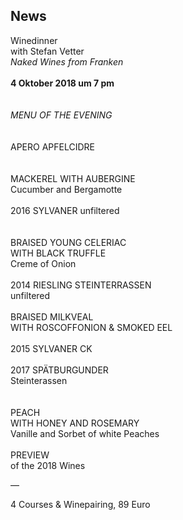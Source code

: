 ## News

Winedinner  <br>
with Stefan Vetter <br>
_Naked Wines from Franken_
<br>
<br>
**4 Oktober 2018 um 7 pm**  
<br>
<br>
_MENU OF THE EVENING_  
<br>
<br>
APERO APFELCIDRE  
<br>
<br>
MACKEREL WITH AUBERGINE  
Cucumber and Bergamotte  
<br>
2016 SYLVANER 
unfiltered  
<br>
<br>
BRAISED YOUNG CELERIAC  
WITH BLACK TRUFFLE  
Creme of Onion  
<br>
2014 RIESLING STEINTERRASSEN  
unfiltered 
<br>
<br>
BRAISED MILKVEAL  
WITH ROSCOFFONION & SMOKED EEL  
<br>
2015 SYLVANER CK  
<br>
2017 SPÄTBURGUNDER  
Steinterassen  
<br>
<br>
PEACH  
WITH HONEY AND ROSEMARY  
Vanille and Sorbet of white Peaches  
<br>
PREVIEW  
of the 2018 Wines   
  

—  
  
4 Courses & Winepairing, 89 Euro 
